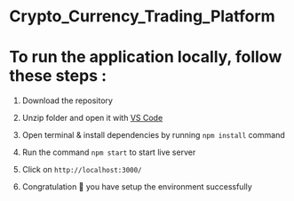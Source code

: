 # Crypto_Currency_Trading_Platform

# To run the application locally, follow these steps :

1. Download the repository

2. Unzip folder and open it with [VS Code](https://code.visualstudio.com/)

3. Open terminal & install dependencies by running `npm install` command

4. Run the command `npm start` to start live server

5. Click on `http://localhost:3000/`

6. Congratulation 🎉 you have setup the environment successfully
